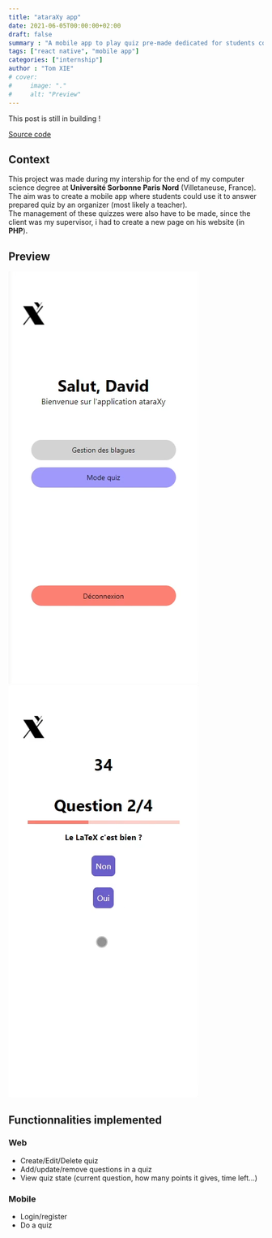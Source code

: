 ```yaml
---
title: "ataraXy app"
date: 2021-06-05T00:00:00+02:00
draft: false
summary : "A mobile app to play quiz pre-made dedicated for students coded in React Native, Express, Sequelize, Socket.IO "
tags: ["react native", "mobile app"]
categories: ["internship"]
author : "Tom XIE"
# cover:
#     image: "."
#     alt: "Preview"
---
```


This post is still in building !

[Source code](https://github.com/strawhattom/ataraXy)

## Context
This project was made during my intership for the end of my computer science degree at **Université Sorbonne Paris Nord** (Villetaneuse, France). The aim was to create a mobile app where students could use it to answer prepared quiz by an organizer (most likely a teacher).
\
The management of these quizzes were also have to be made, since the client was my supervisor, i had to create a new page on his website (in **PHP**).

## Preview
![home](home.png)
![quiz](question.png)

## Functionnalities implemented
### Web
- Create/Edit/Delete quiz
- Add/update/remove questions in a quiz
- View quiz state (current question, how many points it gives, time left...)
### Mobile
- Login/register
- Do a quiz